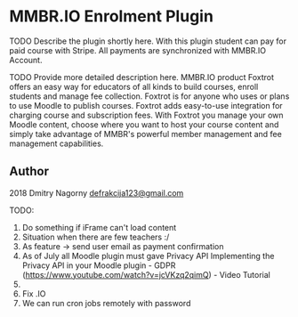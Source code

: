 # MMBR.IO Enrolment Plugin

TODO Describe the plugin shortly here.
With this plugin student can pay for paid course with Stripe. All payments are synchronized with MMBR.IO Account.

TODO Provide more detailed description here.
MMBR.IO product Foxtrot offers an easy way for educators of all kinds to build courses, enroll students and manage fee collection.
Foxtrot is for anyone who uses or plans to use Moodle to publish courses. Foxtrot adds easy-to-use integration for charging course and subscription fees. With Foxtrot you manage your own Moodle content, choose where you want to host your course content and simply take advantage of MMBR's powerful member management and fee management capabilities.

## Author

2018 Dmitry Nagorny defrakcija123@gmail.com

TODO:

1.  Do something if iFrame can't load content
2.  Situation when there are few teachers :/
3.  As feature -> send user email as payment confirmation
4.  As of July all Moodle plugin must gave Privacy API
    Implementing the Privacy API in your Moodle plugin - GDPR (https://www.youtube.com/watch?v=jcVKzq2qimQ) - Video Tutorial
5.   
6. Fix .IO
7. We can run cron jobs remotely with password

